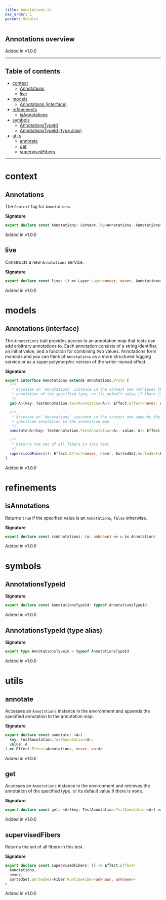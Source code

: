 ```yaml
---
title: Annotations.ts
nav_order: 1
parent: Modules
---
```


## Annotations overview

Added in v1.0.0

---

<h2 class="text-delta">Table of contents</h2>

- [context](#context)
  - [Annotations](#annotations)
  - [live](#live)
- [models](#models)
  - [Annotations (interface)](#annotations-interface)
- [refinements](#refinements)
  - [isAnnotations](#isannotations)
- [symbols](#symbols)
  - [AnnotationsTypeId](#annotationstypeid)
  - [AnnotationsTypeId (type alias)](#annotationstypeid-type-alias)
- [utils](#utils)
  - [annotate](#annotate)
  - [get](#get)
  - [supervisedFibers](#supervisedfibers)

---

# context

## Annotations

The `Context` tag for `Annotations`.

**Signature**

```ts
export declare const Annotations: Context.Tag<Annotations, Annotations>
```

Added in v1.0.0

## live

Constructs a new `Annotations` service.

**Signature**

```ts
export declare const live: () => Layer.Layer<never, never, Annotations>
```

Added in v1.0.0

# models

## Annotations (interface)

The `Annotations` trait provides access to an annotation map that tests can
add arbitrary annotations to. Each annotation consists of a string
identifier, an initial value, and a function for combining two values.
Annotations form monoids and you can think of `Annotations` as a more
structured logging service or as a super polymorphic version of the writer
monad effect.

**Signature**

```ts
export interface Annotations extends Annotations.Proto {
  /**
   * Accesses an `Annotations` instance in the context and retrieves the
   * annotation of the specified type, or its default value if there is none.
   */
  get<A>(key: TestAnnotation.TestAnnotation<A>): Effect.Effect<never, never, A>

  /**
   * Accesses an `Annotations` instance in the context and appends the
   * specified annotation to the annotation map.
   */
  annotate<A>(key: TestAnnotation.TestAnnotation<A>, value: A): Effect.Effect<never, never, void>

  /**
   * Returns the set of all fibers in this test.
   */
  supervisedFibers(): Effect.Effect<never, never, SortedSet.SortedSet<Fiber.RuntimeFiber<unknown, unknown>>>
}
```

Added in v1.0.0

# refinements

## isAnnotations

Returns `true` if the specified value is an `Annotations`, `false`
otherwise.

**Signature**

```ts
export declare const isAnnotations: (u: unknown) => u is Annotations
```

Added in v1.0.0

# symbols

## AnnotationsTypeId

**Signature**

```ts
export declare const AnnotationsTypeId: typeof AnnotationsTypeId
```

Added in v1.0.0

## AnnotationsTypeId (type alias)

**Signature**

```ts
export type AnnotationsTypeId = typeof AnnotationsTypeId
```

Added in v1.0.0

# utils

## annotate

Accesses an `Annotations` instance in the environment and appends the
specified annotation to the annotation map.

**Signature**

```ts
export declare const annotate: <A>(
  key: TestAnnotation.TestAnnotation<A>,
  value: A
) => Effect.Effect<Annotations, never, void>
```

Added in v1.0.0

## get

Accesses an `Annotations` instance in the environment and retrieves the
annotation of the specified type, or its default value if there is none.

**Signature**

```ts
export declare const get: <A>(key: TestAnnotation.TestAnnotation<A>) => Effect.Effect<Annotations, never, A>
```

Added in v1.0.0

## supervisedFibers

Returns the set of all fibers in this test.

**Signature**

```ts
export declare const supervisedFibers: () => Effect.Effect<
  Annotations,
  never,
  SortedSet.SortedSet<Fiber.RuntimeFiber<unknown, unknown>>
>
```

Added in v1.0.0
